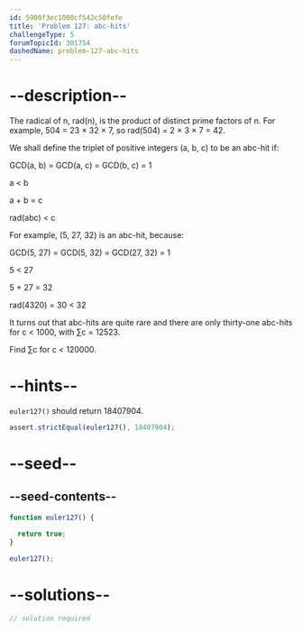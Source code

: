 ```yaml
---
id: 5900f3ec1000cf542c50fefe
title: 'Problem 127: abc-hits'
challengeType: 5
forumTopicId: 301754
dashedName: problem-127-abc-hits
---
```


# --description--

The radical of n, rad(n), is the product of distinct prime factors of n. For example, 504 = 23 × 32 × 7, so rad(504) = 2 × 3 × 7 = 42.

We shall define the triplet of positive integers (a, b, c) to be an abc-hit if:

GCD(a, b) = GCD(a, c) = GCD(b, c) = 1

a &lt; b

a + b = c

rad(abc) &lt; c

For example, (5, 27, 32) is an abc-hit, because:

GCD(5, 27) = GCD(5, 32) = GCD(27, 32) = 1

5 &lt; 27

5 + 27 = 32

rad(4320) = 30 &lt; 32

It turns out that abc-hits are quite rare and there are only thirty-one abc-hits for c &lt; 1000, with ∑c = 12523.

Find ∑c for c &lt; 120000.

# --hints--

`euler127()` should return 18407904.

```js
assert.strictEqual(euler127(), 18407904);
```

# --seed--

## --seed-contents--

```js
function euler127() {

  return true;
}

euler127();
```

# --solutions--

```js
// solution required
```